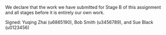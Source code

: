We declare that the work we have submitted for Stage B of this assignment and all stages before it is entirely our own work.

Signed: Yuqing Zhai (u6865190), Bob Smith (u3456789), and Sue Black (u0123456)
